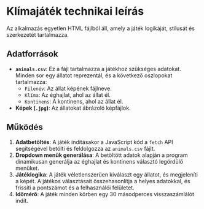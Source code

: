 # Klímajáték technikai leírás

Az alkalmazás egyetlen HTML fájlból áll, amely a játék logikáját, stílusát és szerkezetét tartalmazza.

## Adatforrások

-   **`animals.csv`**: Ez a fájl tartalmazza a játékhoz szükséges adatokat. Minden sor egy állatot reprezentál, és a következő oszlopokat tartalmazza:
    -   `Filenév`: Az állat képének fájlneve.
    -   `Klíma`: Az éghajlat, ahol az állat él.
    -   `Kontinens`: A kontinens, ahol az állat él.
-   **Képek (`.jpg`)**: Az állatokat ábrázoló képfájlok.

## Működés

1.  **Adatbetöltés**: A játék indításakor a JavaScript kód a `fetch` API segítségével betölti és feldolgozza az `animals.csv` fájlt.
2.  **Dropdown menük generálása**: A betöltött adatok alapján a program dinamikusan generálja az éghajlat és kontinens választó legördülő menüket.
3.  **Játéklogika**: A játék véletlenszerűen kiválaszt egy állatot, és megjeleníti a képét. A játékos választásait összehasonlítja a helyes adatokkal, és frissíti a pontszámot és a felhasználói felületet.
4.  **Időmérő**: A játék minden körben egy 30 másodperces visszaszámlálót indít.